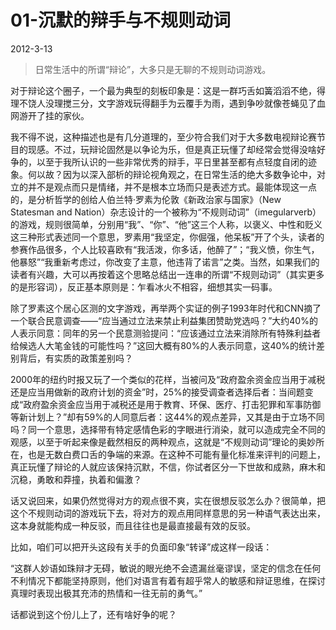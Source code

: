 # 01-沉默的辩手与不规则动词

2012-3-13

> 日常生活中的所谓“辩论”，大多只是无聊的不规则动词游戏。

对于辩论这个圈子，一个最为典型的刻板印象是：这是一群巧舌如簧滔滔不绝，得理不饶人没理搅三分，文字游戏玩得翻手为云覆手为雨，遇到争吵就像苍蝇见了血网游开了挂的家伙。

我不得不说，这种描述也是有几分道理的，至少符合我们对于大多数电视辩论赛节目的现感。不过，玩辩论固然是以争论为乐，但是真正玩懂了却经常会觉得没啥好争的，以至于我所认识的一些非常优秀的辩手，平日里甚至都有点轻度自闭的迹象。何以故？因为以深入部析的辩论视角观之，在日常生活的绝大多数争论中，对立的并不是观点而只是情绪，并不是根本立场而只是表述方式。最能体现这一点的，是分析哲学的创给人伯兰特·罗素为伦敦《新政治家与国家》（New Statesman and Nation）杂志设计的一个被称为“不规则动词”（imegularverb）的游戏，规则很简单，分别用“我”、“你”、“他”这三个人称，以褒义、中性和贬义这三种形式表述同一个意思，罗素用“我坚定，你倔强，他呆板”开了个头，读者的参赛作品很多，个人比较喜欧有“我活泼，你多话，他醉了”；“我义愤，你生气，他暴怒”“我重新考虑过，你改变了主意，他违背了诺言”之类。当然，如果我们的读者有兴趣，大可以再按着这个思略总结出一连串的所谓“不规则动词”（其实更多的是形容词），反正基本原则是：乍看冰火不相容，细想其实一码事。

除了罗素这个居心区测的文字游戏，再举两个实证的例子1993年时代和CNN摘了一个联合民意调查——“应当通过立法来禁止利益集团赞助党选吗？”大约40%的人表示同意：同年的另一个民意测验提问：“应该通过立法来消除所有特殊利益者给候选人大笔金钱的可能性吗？”这回大概有80%的人表示同意，这40%的统计差别背后，有实质的政策差别吗？

2000年的纽约时报又玩了一个类似的花样，当被问及“政府盈余资金应当用于减税还是应当用做新的政府计划的资金”时，25%的接受调查者选择后者：当间题变成“政府盈余资金应当用于减税还是用于教育、环保、医疗、打击犯罪和军事防御等新计划上？”却有59%的人同意后者：这44%的观点差异，又其是由于立场不同吗？同一个意思，选择带有特定感情色彩的字眼进行消染，就可以造成完全不同的观感，以至于听起来像是截然相反的两种观点，这就是“不规则动词”理论的奥妙所在，也是无数白费口舌的争端的来源。在这种不可能有量化标准来评判的问题上，真正玩懂了辩论的人就应该保持沉默，不信，你试者区分一下世故和成熟，麻木和沉稳，勇敢和莽撞，执着和偏激？

话又说回来，如果仍然觉得对方的观点很不爽，实在很想反驳怎么办？很简单，把这个不规则动词的游戏玩下去，将对方的观点用同样意思的另一种语气表达出来，这本身就能构成一种反驳，而且往往也是最直接最有效的反驳。

比如，咱们可以把开头这段有关手的负面印象“转译”成这样一段话：

“这群人妙语如珠辩才无碍，敏说的眼光绝不会遗漏丝毫谬误，坚定的信念在任何不利情况下都能坚持原则，他们对语言有着有超乎常人的敏感和辩证思维，在探讨真理时表现出极其充沛的热情和一往无前的勇气。”

话都说到这个份儿上了，还有啥好争的呢？